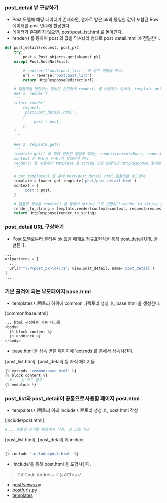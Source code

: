 ### post_detail 뷰 구상하기
- Post 모델에 해당 데이터가 존재하면, 인자로 받은 pk와 동일한 값이 포함된 Row 데이터를 post 변수에 할당한다.
- 데이터가 존재하지 않으면, post/post_list.html 로 돌아간다.
- render() 를 통하여 post 의 값을 딕셔너리 형태로 post_detail.html 에 전달한다.

```python
def post_detail(request, post_pk):
    try:
        post = Post.objects.get(pk=post_pk)
    except Post.DoseNotExist:

        # redirect('post:post_list') 과 같은 역할을 한다.
        url = reverse('post:post_list')
        return HttpResponseRedirect(url)

    # 템플릿을 반환하는 방법은 간단하게 render() 를 사용하는 방식과, template_get() 을 사용하는 약간 복잡한 방법이 있다.
    ### 1. render()
    '''
    return render(
        request,
        'post/post_detail.html',
        {
            'post': post,
        },
    )
    '''

    ### 2. template_get()
    '''
    template_get() 에 의해 반환된 템플릿 객체는 render(context=None, request=None) 를 제공해야한다.
    context 는 반드시 딕셔너리 형태여야 한다.
    render() 를 사용해서 template 을 string 으로 변환되면 HttpResponse 형태로 반환한다.
    '''

    # get_template() 를 통해 post/post_detail.html 템플릿을 로드한다.
    template = loader.get_template('post/post_detail.html')
    context = {
        'post': post,
    }

    # 템플릿 객체를 render() 를 통해서 string 으로 변환하고 render_to_string 변수에 할당한다.
    render_to_string = template.render(context=context, request=request)
    return HttpResponse(render_to_string)
```

### post_detail URL 구상하기
- Post 모델로부터 불러온 pk 값을 매개로 정규표현식을 통해 post_detail URL 을 만든다.

```python
...
urlpatterns = [
  ...
  url(r'^(?P<post_pk>\d+)/$', view.post_detail, name='post_detail')
]
...
```

### 기본 골격이 되는 부모페이지 base.html
- templates 디렉토리 하위에 common 디렉토리 생성 후, base.html 을 생성한다.

[common/base.html]
```python
... html 구성하는 기본 태그들
<body>
  {% block content %}
  {% endblock %}
</body>
```
- base.html 을 상속 받을 페이지에 'extends'를 통해서 상속시킨다.

[post_list.html], [post_detail] 등 자식 페이지들
```python
{% extends 'common/base.html' %}
{% block content %}
  #... 깃 코드 참조
{% endblock %}
```

### post_list와 post_detail이 공통으로 사용할 페이지 post.html
- tempaltes 디렉토리 아래 include 디렉토리 생성 후, post.html 작성

[include/post.html]
```python
#... 템플릿 언어를 활용해서 작성, 깃 코트 참조
```

[post_list.html], [post_detail] 에 include
```python
...
{% include 'include/post.html' %}
```
- 'include'를 통해 post.html 을 포함시킨다.

> Git Code Address ヾ(๑ㆁᗜㆁ๑)ﾉ
- [post/veiws.py](https://github.com/bbungsang/Instargram-projects/blob/master/instargram/post/views.py)
- [post/urls.py](https://github.com/bbungsang/Instargram-projects/blob/master/instargram/post/urls.py)
- [templates](https://github.com/bbungsang/Instargram-projects/tree/master/instargram/templates) 
